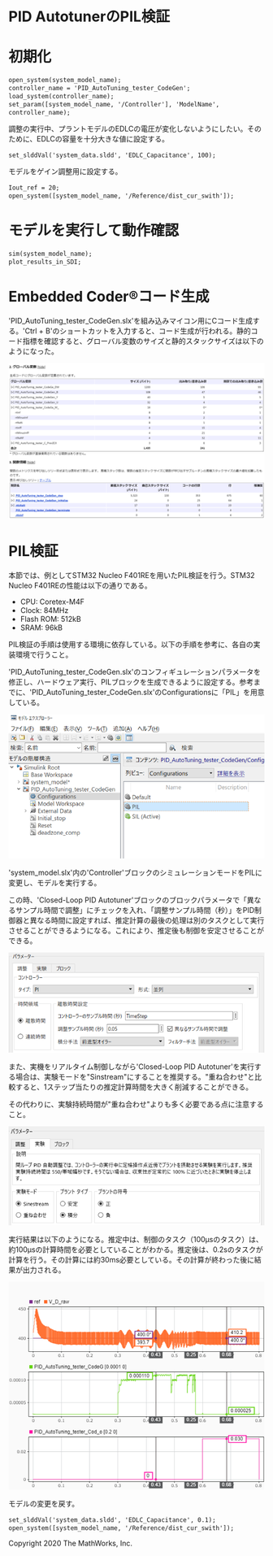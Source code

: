 # PID AutotunerのPIL検証
# 初期化

```matlab:Code
open_system(system_model_name);
controller_name = 'PID_AutoTuning_tester_CodeGen';
load_system(controller_name);
set_param([system_model_name, '/Controller'], 'ModelName', controller_name);
```



調整の実行中、プラントモデルのEDLCの電圧が変化しないようにしたい。そのために、EDLCの容量を十分大きな値に設定する。



```matlab:Code
set_slddVal('system_data.sldd', 'EDLC_Capacitance', 100);
```



モデルをゲイン調整用に設定する。



```matlab:Code
Iout_ref = 20;
open_system([system_model_name, '/Reference/dist_cur_swith']);
```

  
# モデルを実行して動作確認

```matlab:Code
sim(system_model_name);
plot_results_in_SDI;
```

  
# Embedded Coder®コード生成


'PID_AutoTuning_tester_CodeGen.slx'を組み込みマイコン用にCコード生成する。'Ctrl + B'のショートカットを入力すると、コード生成が行われる。静的コード指標を確認すると、グローバル変数のサイズと静的スタックサイズは以下のようになった。




![image_0.png](GainScheduling_PIL_md_images/image_0.png)


  
# PIL検証


本節では、例としてSTM32 Nucleo F401REを用いたPIL検証を行う。STM32 Nucleo F401REの性能は以下の通りである。



   -  CPU: Coretex-M4F 
   -  Clock: 84MHz 
   -  Flash ROM: 512kB 
   -  SRAM: 96kB 



PIL検証の手順は使用する環境に依存している。以下の手順を参考に、各自の実装環境で行うこと。




'PID_AutoTuning_tester_CodeGen.slx'のコンフィギュレーションパラメータを修正し、ハードウェア実行、PILブロックを生成できるように設定する。参考までに、'PID_AutoTuning_tester_CodeGen.slx'のConfigurationsに「PIL」を用意している。




![image_1.png](GainScheduling_PIL_md_images/image_1.png)




'system_model.slx'内の'Controller'ブロックのシミュレーションモードをPILに変更し、モデルを実行する。




この時、'Closed-Loop PID Autotuner'ブロックのブロックパラメータで「異なるサンプル時間で調整」にチェックを入れ、「調整サンプル時間（秒）」をPID制御器と異なる時間に設定すれば、推定計算の最後の処理は別のタスクとして実行させることができるようになる。これにより、推定後も制御を安定させることができる。




![image_2.png](GainScheduling_PIL_md_images/image_2.png)




また、実機をリアルタイム制御しながら'Closed-Loop PID Autotuner'を実行する場合は、実験モードを"Sinstream"にすることを推奨する。"重ね合わせ"と比較すると、1ステップ当たりの推定計算時間を大きく削減することができる。




その代わりに、実験持続時間が"重ね合わせ"よりも多く必要である点に注意すること。




![image_3.png](GainScheduling_PIL_md_images/image_3.png)




実行結果は以下のようになる。推定中は、制御のタスク（100μsのタスク）は、約100μsの計算時間を必要としていることがわかる。推定後は、0.2sのタスクが計算を行う。その計算には約30ms必要としている。その計算が終わった後に結果が出力される。




![image_4.png](GainScheduling_PIL_md_images/image_4.png)




モデルの変更を戻す。



```matlab:Code
set_slddVal('system_data.sldd', 'EDLC_Capacitance', 0.1);
open_system([system_model_name, '/Reference/dist_cur_swith']);
```

  


 Copyright 2020 The MathWorks, Inc.



